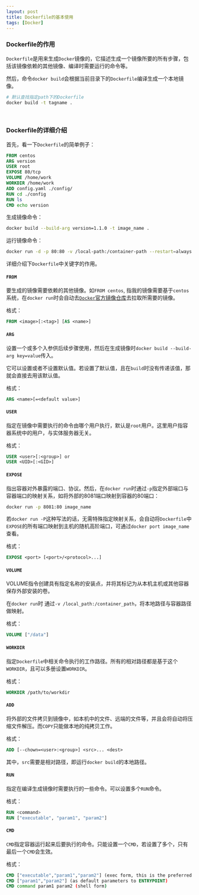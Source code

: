 ```yaml
---
layout: post
title: Dockerfile的基本使用
tags: [Docker]
---
```


### Dockerfile的作用

`Dockerfile`是用来生成`Docker`镜像的，它描述生成一个镜像所要的所有步骤，包括该镜像依赖的其他镜像、编译时需要运行的命令等。

然后，命令`docker build`会根据当前目录下的`Dockerfile`编译生成一个本地镜像。
```bash
# 默认查找指定path下的Dockerfile
docker build -t tagname .
```

<br/>

###  Dockerfile的详细介绍

首先，看一下`Dockerfile`的简单例子：

```dockerfile
FROM centos
ARG version
USER root
EXPOSE 80/tcp
VOLUME /home/work
WORKDIR /home/work
ADD config.yaml ./config/
RUN cd ./config
RUN ls
CMD echo version
```

生成镜像命令：

```bash
docker build --build-arg version=1.1.0 -t image_name .
```

运行镜像命令：

```bash
docker run -d -p 80:80 -v /local-path:/container-path --restart=always --name container_name image_name
```

详细介绍下`Dockerfile`中关键字的作用。

#### `FROM`

要生成的镜像需要依赖的其他镜像。如`FROM centos`, 指我的镜像需要基于`centos`系统，在`docker run`时会自动去[`Docker`官方镜像仓库](hub.docker.com)去拉取所需要的镜像。

格式：

```dockerfile
FROM <image>[:<tag>] [AS <name>]
```

#### `ARG`

设置一个或多个入参供后续步骤使用，然后在生成镜像时`docker build --build-arg key=value`传入。

它可以设置或者不设置默认值。若设置了默认值，且在`build`时没有传递该值，那就会直接去用该默认值。

格式：

```dockerfile
ARG <name>[=<default value>]
```

#### `USER`

指定在镜像中需要执行的命令由哪个用户执行，默认是`root`用户。这里用户指容器系统中的用户，与实体服务器无关。

格式：

```dockerfile
USER <user>[:<group>] or
USER <UID>[:<GID>]
```

#### `EXPOSE`

指出容器对外暴露的端口、协议。然后，在`docker run`时通过`-p`指定外部端口与容器端口的映射关系，如将外部的8081端口映射到容器的80端口：

```bash
docker run -p 8081:80 image_name 
```

若`docker run -P`这种写法的话，无需特殊指定映射关系，会自动将`Dockerfile`中`EXPOSE`的所有端口映射到主机的随机高阶端口，可通过`docker port image_name`查看。

格式：

```dockerfile
EXPOSE <port> [<port>/<protocol>...]
```

#### `VOLUME`

VOLUME指令创建具有指定名称的安装点，并将其标记为从本机主机或其他容器保存外部安装的卷。

在`docker run`时 通过`-v /local_path:/container_path`，将本地路径与容器路径做映射。

格式：

```dockerfile
VOLUME ["/data"]
```

#### `WORKDIR`

指定`Dockerfile`中相关命令执行的工作路径。所有的相对路径都是基于这个`WORKDIR`，且可以多册设置`WORKDIR`。

格式：

```dockerfile
WORKDIR /path/to/workdir
```

#### `ADD`

将外部的文件拷贝到镜像中，如本机中的文件、远端的文件等，并且会将自动将压缩文件解压。而`COPY`只能做本地的纯拷贝工作。

格式：

```dockerfile
ADD [--chown=<user>:<group>] <src>... <dest>
```

其中，`src`需要是相对路径，即运行`docker build`的本地路径。

#### `RUN`

指定在编译生成镜像时需要执行的一些命令。可以设置多个`RUN`命令。

格式：

```dockerfile
RUN <command>
RUN ["executable", "param1", "param2"]
```

#### `CMD`

`CMD`指定容器运行起来后要执行的命令。只能设置一个`CMD`，若设置了多个，只有最后一个`CMD`会生效。

格式：

```dockerfile
CMD ["executable","param1","param2"] (exec form, this is the preferred form)
CMD ["param1","param2"] (as default parameters to ENTRYPOINT)
CMD command param1 param2 (shell form)
```



